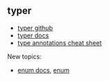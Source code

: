 ## typer

* [typer github](https://github.com/tiangolo/typer)
* [typer docs](https://typer.tiangolo.com/)
* [type annotations cheat sheet](https://mypy.readthedocs.io/en/latest/cheat_sheet_py3.html)


New topics:

* [enum docs](https://docs.python.org/3/library/enum.html), [enum](https://stackoverflow.com/questions/37601644/python-whats-the-enum-type-good-for)
